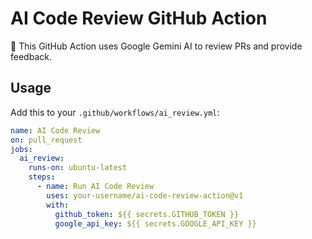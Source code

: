 # AI Code Review GitHub Action

🚀 This GitHub Action uses Google Gemini AI to review PRs and provide feedback.

## Usage

Add this to your `.github/workflows/ai_review.yml`:

```yaml
name: AI Code Review
on: pull_request
jobs:
  ai_review:
    runs-on: ubuntu-latest
    steps:
      - name: Run AI Code Review
        uses: your-username/ai-code-review-action@v1
        with:
          github_token: ${{ secrets.GITHUB_TOKEN }}
          google_api_key: ${{ secrets.GOOGLE_API_KEY }}
```
